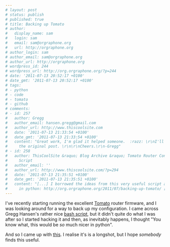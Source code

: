 ```yaml
---
# layout: post
# status: publish
# published: true
# title: Backing up Tomato
# author:
#   display_name: sam
#   login: sam
#   email: sam@orgraphone.org
#   url: http://orgraphone.org
# author_login: sam
# author_email: sam@orgraphone.org
# author_url: http://orgraphone.org
# wordpress_id: 244
# wordpress_url: http://org.orgraphone.org/?p=244
# date: '2011-07-13 20:52:17 +0100'
# date_gmt: '2011-07-13 20:52:17 +0100'
# tags:
# - python
# - code
# - tomato
# - github
# comments:
# - id: 257
#   author: Gregg
#   author_email: hansen.gregg@gmail.com
#   author_url: http://www.thiscoolsite.com
#   date: '2011-07-13 21:33:54 +0100'
#   date_gmt: '2011-07-13 21:33:54 +0100'
#   content: "Great work, I'm glad it helped someone.  :razz: \r\nI'll add a link on
#     the original post. \r\n\r\nCheers.\r\n-Gregg"
# - id: 258
#   author: ThisCoolSite &raquo; Blog Archive &raquo; Tomato Router Config &#8211; Backup
#     Script
#   author_email: ''
#   author_url: http://www.thiscoolsite.com/?p=294
#   date: '2011-07-13 21:35:51 +0100'
#   date_gmt: '2011-07-13 21:35:51 +0100'
#   content: "[...] I borrowed the ideas from this very useful script and rewrote it
#     in python: http://org.orgraphone.org/2011/07/backing-up-tomato/ [...]"
---
```

<p>I've recently starting running the excellent <a title="Tomato" href="http://www.polarcloud.com/tomato" target="_blank">Tomato</a> router firmware, and I was looking around for a way to back up my configuration. I came across Gregg Hansen's rather nice <a title="Gregg's bash script" href="http://www.thiscoolsite.com/?p=294" target="_blank">bash script</a>, but it didn't quite do what I was after so I started hacking it and then, as inevitably happens, I thought "You know what, this would be <em>so</em> much nicer in python".</p>
<p>And so I came up with <a title="Github" href="https://github.com/pikesley/tomato" target="_blank">this</a>. I realise it's is a longshot, but I hope <em>somebody </em>finds this useful.</p>
